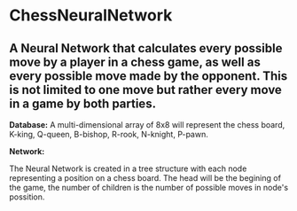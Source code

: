 # ChessNeuralNetwork #

## A Neural Network that calculates every possible move by a player in a chess game, as well as every possible move made by the opponent. This is not limited to one move but rather every move in a game by both parties. 

**Database:**
A multi-dimensional array of 8x8 will represent the chess board, K-king, Q-queen, B-bishop, R-rook, N-knight, P-pawn.

**Network:**

The Neural Network is created in a tree structure with each node representing a position on a chess board. The head will be the begining of the game, the number of children is the number of possible moves in node's possition. 
